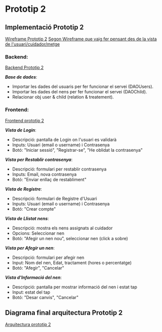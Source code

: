 # Prototip 2

##  Implementació Prototip 2
[Wireframe Prototip 2](wireframe_prototip2.mermaid)
[Segon Wireframe que vaig fer pensant des de la vista de l'usuari/cuidador/metge](dgm_wireframeprototip2.mermaid)

### Backend:

[Backend Prototip 2](dgrm_class_backend_p2.mermaid)


***Base de dades***:
- Importar les dades del usuaris per fer funcionar el servei (DAOUsers).
- Importar les dades del nens per fer funcionar el servei (DAOChild).
- Relacionar obj user & child (relation & treatement).


### Frontend:

[Frontend prototip 2](dgrm_class_frontend_p2.mermaid)

***Vista de Login***:
- Descripció: pantalla de Login on l'usuari es validarà
- Inputs: Usuari (email o username) i Contrasenya
- Botó: "Iniciar sessió", "Registrar-se", "He oblidat la contrasenya"

***Vista per Restablir contrasenya***:
- Descripció: formulari per restablir contrasenya 
- Inputs: Email, nova contrasenya
- Botó: "Enviar enllaç de restabliment"

***Vista de Registre***:
- Descripció: formulari de Registre d'Usuari 
- Inputs: Usuari (email o username) i Contrasenya
- Botó: "Crear compte"

***Vista de Llistat nens***:
- Descripció: mostra els nens assignats al cuidador
- Opcions: Seleccionar nen
- Botó: "Afegir un nen nou", seleccionar nen (click a sobre)

***Vista per Afegir un nen***:
- Descripció: formulari per afegir nen
- Input: Nom del nen, Edat, tractament (hores o percentatge)
- Botó: "Afegir", "Cancelar"

***Vista d'Informació del nen***:
- Descripció: pantalla per mostrar informació del nen i estat tap
- Input: estat del tap
- Botó: "Desar canvis", "Cancelar"

##  Diagrama final arquitectura Prototip 2
[Arquitectura prototip 2](dgrm_arch_p2.mermaid)